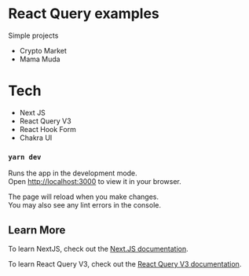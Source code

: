 # React Query examples

Simple projects 
- Crypto Market
- Mama Muda

# Tech

- Next JS
- React Query V3
- React Hook Form
- Chakra UI

### `yarn dev`

Runs the app in the development mode.\
Open [http://localhost:3000](http://localhost:3000) to view it in your browser.

The page will reload when you make changes.\
You may also see any lint errors in the console.

## Learn More

To learn NextJS, check out the [Next.JS documentation](https://nextjs.org/).

To learn React Query V3, check out the [React Query V3 documentation](https://react-query-v3.tanstack.com/).

